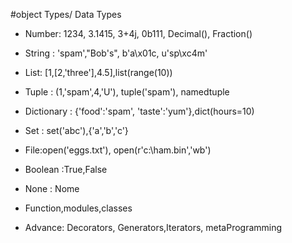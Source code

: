 #object Types/ Data Types

- Number: 1234, 3.1415, 3+4j, 0b111, Decimal(), Fraction()

- String : 'spam',"Bob's", b'a\x01c, u'sp\xc4m'

- List: [1,[2,'three'],4.5],list(range(10))

- Tuple : (1,'spam',4,'U'), tuple('spam'), namedtuple

- Dictionary : {'food':'spam', 'taste':'yum'},dict(hours=10)

- Set : set('abc'),{'a','b','c'}

- File:open('eggs.txt'), open(r'c:\ham.bin','wb')

- Boolean :True,False
- None : Nome

- Function,modules,classes

- Advance: Decorators, Generators,Iterators, metaProgramming
